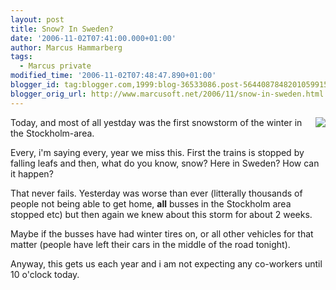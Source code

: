 ```yaml
---
layout: post
title: Snow? In Sweden?
date: '2006-11-02T07:41:00.000+01:00'
author: Marcus Hammarberg
tags:
  - Marcus private
modified_time: '2006-11-02T07:48:47.890+01:00'
blogger_id: tag:blogger.com,1999:blog-36533086.post-5644087848201059915
blogger_orig_url: http://www.marcusoft.net/2006/11/snow-in-sweden.html
---
```


[<img
src="http://photos1.blogger.com/blogger2/4958/4459/320/thorildsplan445.jpg"
style="FLOAT: right; MARGIN: 0px 0px 10px 10px; CURSOR: hand"
data-border="0" />](http://photos1.blogger.com/blogger2/4958/4459/1600/thorildsplan445.jpg)

<div>

Today, and most of all yestday was the first snowstorm of the winter in
the Stockholm-area.

</div>



<div>

</div>



<div>

Every, i'm saying every, year we miss this. First the trains is stopped
by falling leafs and then, what do you know, snow? Here in Sweden? How
can it happen?

</div>



<div>

</div>



<div>

That never fails. Yesterday was worse than ever (litterally thousands of
people not being able to get home, **all** busses in the Stockholm area
stopped etc) but then again we knew about this storm for about 2 weeks.

</div>



<div>

</div>



<div>

Maybe if the busses have had winter tires on, or all other vehicles for
that matter (people have left their cars in the middle of the road
tonight).

</div>



<div>

</div>



<div>

Anyway, this gets us each year and i am not expecting any co-workers
until 10 o'clock today.

</div>
